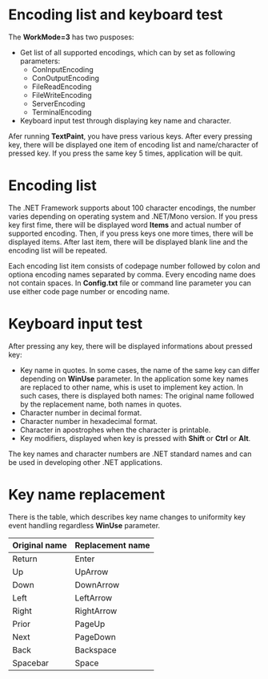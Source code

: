 # Encoding list and keyboard test

The **WorkMode=3** has two pusposes:


* Get list of all supported encodings, which can by set as following parameters:
  * ConInputEncoding
  * ConOutputEncoding
  * FileReadEncoding
  * FileWriteEncoding
  * ServerEncoding
  * TerminalEncoding
* Keyboard input test through displaying key name and character\.

Afer running **TextPaint**, you have press various keys\. After every pressing key, there will be displayed one item of encoding list and name/character of pressed key\. If you press the same key 5 times, application will be quit\.

# Encoding list

The \.NET Framework supports about 100 character encodings, the number varies depending on operating system and \.NET/Mono version\. If you press key first fime, there will be displayed word **Items** and actual number of supported encoding\. Then, if you press keys one more times, there will be displayed items\. After last item, there will be displayed blank line and the encoding list will be repeated\.

Each encoding list item consists of codepage number followed by colon and optiona encoding names separated by comma\. Every encoding name does not contain spaces\. In **Config\.txt** file or command line parameter you can use either code page number or encoding name\.

# Keyboard input test

After pressing any key, there will be displayed informations about pressed key:


* Key name in quotes\. In some cases, the name of the same key can differ depending on **WinUse** parameter\. In the application some key names are replaced to other name, whis is uset to implement key action\. In such cases, there is displayed both names: The original name followed by the replacement name, both names in quotes\.
* Character number in decimal format\.
* Character number in hexadecimal format\.
* Character in apostrophes when the character is printable\.
* Key modifiers, displayed when key is pressed with **Shift** or **Ctrl** or **Alt**\.

The key names and character numbers are \.NET standard names and can be used in developing other \.NET applications\.

# Key name replacement

There is the table, which describes key name changes to uniformity key event handling regardless **WinUse** parameter\.

| Original name | Replacement name |
| --- | --- |
| Return | Enter |
| Up | UpArrow |
| Down | DownArrow |
| Left | LeftArrow |
| Right | RightArrow |
| Prior | PageUp |
| Next | PageDown |
| Back | Backspace |
| Spacebar | Space |




